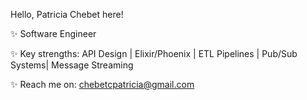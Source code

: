 Hello, Patricia Chebet here!

✨ Software Engineer

✨ Key strengths: API Design | Elixir/Phoenix 
| ETL Pipelines | Pub/Sub Systems| Message Streaming

✨ Reach me on: chebetcpatricia@gmail.com

<!--
**PatriciaChebet/PatriciaChebet** is a ✨ _special_ ✨ repository because its `README.md` (this file) appears on your GitHub profile.

Here are some ideas to get you started:
- 
-->

